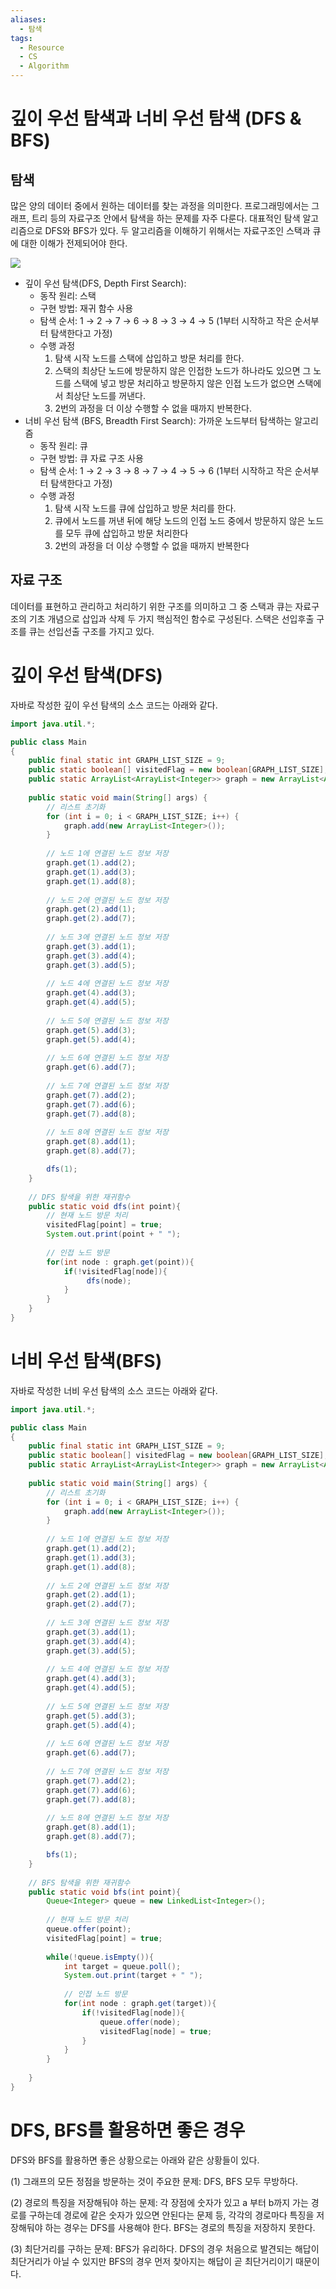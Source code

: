 ```yaml
---
aliases:
  - 탐색
tags:
  - Resource
  - CS
  - Algorithm
---
```

# 깊이 우선 탐색과 너비 우선 탐색 (DFS & BFS)

## 탐색

많은 양의 데이터 중에서 원하는 데이터를 찾는 과정을 의미한다. 프로그래밍에서는 그래프, 트리 등의 자료구조 안에서 탐색을 하는 문제를 자주 다룬다. 대표적인 탐색 알고리즘으로 DFS와 BFS가 있다. 두 알고리즘을 이해하기 위해서는 자료구조인 스택과 큐에 대한 이해가 전제되어야 한다.

![](https://blog.kakaocdn.net/dn/cyaNIZ/btsk28iYxaH/QeN8Na7i9kB1KwMcaImhp0/img.png)

- 깊이 우선 탐색(DFS, Depth First Search):
    - 동작 원리: 스택
    - 구현 방법: 재귀 함수 사용
    - 탐색 순서: 1 → 2 → 7 → 6 → 8 → 3 → 4 → 5 (1부터 시작하고 작은 순서부터 탐색한다고 가정)
    - 수행 과정
        1. 탐색 시작 노드를 스택에 삽입하고 방문 처리를 한다.
        2. 스택의 최상단 노드에 방문하지 않은 인접한 노드가 하나라도 있으면 그 노드를 스택에 넣고 방문 처리하고 방문하지 않은 인접 노드가 없으면 스택에서 최상단 노드를 꺼낸다.
        3. 2번의 과정을 더 이상 수행할 수 없을 때까지 반복한다.
- 너비 우선 탐색 (BFS, Breadth First Search): 가까운 노드부터 탐색하는 알고리즘 
    - 동작 원리: 큐
    - 구현 방법: 큐 자료 구조 사용
    - 탐색 순서: 1 → 2 → 3 → 8 → 7 → 4 → 5 → 6 (1부터 시작하고 작은 순서부터 탐색한다고 가정)
    - 수행 과정
        1. 탐색 시작 노드를 큐에 삽입하고 방문 처리를 한다.
        2. 큐에서 노드를 꺼낸 뒤에 해당 노드의 인접 노드 중에서 방문하지 않은 노드를 모두 큐에 삽입하고 방문 처리한다
        3. 2번의 과정을 더 이상 수행할 수 없을 때까지 반복한다

## 자료 구조

데이터를 표현하고 관리하고 처리하기 위한 구조를 의미하고 그 중 스택과 큐는 자료구조의 기초 개념으로 삽입과 삭제 두 가지 핵심적인 함수로 구성된다. 스택은 선입후출 구조를 큐는 선입선출 구조를 가지고 있다. 

# 깊이 우선 탐색(DFS)

자바로 작성한 깊이 우선 탐색의 소스 코드는 아래와 같다.

```java
import java.util.*;

public class Main
{
    public final static int GRAPH_LIST_SIZE = 9;
    public static boolean[] visitedFlag = new boolean[GRAPH_LIST_SIZE];
    public static ArrayList<ArrayList<Integer>> graph = new ArrayList<ArrayList<Integer>>();
    
    public static void main(String[] args) {
        // 리스트 초기화
        for (int i = 0; i < GRAPH_LIST_SIZE; i++) {
            graph.add(new ArrayList<Integer>());
        }
        
        // 노드 1에 연결된 노드 정보 저장 
        graph.get(1).add(2);
        graph.get(1).add(3);
        graph.get(1).add(8);
        
        // 노드 2에 연결된 노드 정보 저장 
        graph.get(2).add(1);
        graph.get(2).add(7);
        
        // 노드 3에 연결된 노드 정보 저장 
        graph.get(3).add(1);
        graph.get(3).add(4);
        graph.get(3).add(5);
        
        // 노드 4에 연결된 노드 정보 저장 
        graph.get(4).add(3);
        graph.get(4).add(5);
        
        // 노드 5에 연결된 노드 정보 저장 
        graph.get(5).add(3);
        graph.get(5).add(4);
        
        // 노드 6에 연결된 노드 정보 저장 
        graph.get(6).add(7);
        
        // 노드 7에 연결된 노드 정보 저장 
        graph.get(7).add(2);
        graph.get(7).add(6);
        graph.get(7).add(8);
        
        // 노드 8에 연결된 노드 정보 저장 
        graph.get(8).add(1);
        graph.get(8).add(7);

        dfs(1);
    }
	
    // DFS 탐색을 위한 재귀함수
    public static void dfs(int point){
        // 현재 노드 방문 처리 
        visitedFlag[point] = true;
        System.out.print(point + " ");
	    
        // 인접 노드 방문
        for(int node : graph.get(point)){
            if(!visitedFlag[node]){
                 dfs(node);
            }
        }
    }
}
```

# 너비 우선 탐색(BFS)

자바로 작성한 너비 우선 탐색의 소스 코드는 아래와 같다.

```java
import java.util.*;

public class Main
{
    public final static int GRAPH_LIST_SIZE = 9;
    public static boolean[] visitedFlag = new boolean[GRAPH_LIST_SIZE];
    public static ArrayList<ArrayList<Integer>> graph = new ArrayList<ArrayList<Integer>>();
    
	public static void main(String[] args) {
		// 리스트 초기화
        for (int i = 0; i < GRAPH_LIST_SIZE; i++) {
            graph.add(new ArrayList<Integer>());
        }
        
        // 노드 1에 연결된 노드 정보 저장 
        graph.get(1).add(2);
        graph.get(1).add(3);
        graph.get(1).add(8);
        
        // 노드 2에 연결된 노드 정보 저장 
        graph.get(2).add(1);
        graph.get(2).add(7);
        
        // 노드 3에 연결된 노드 정보 저장 
        graph.get(3).add(1);
        graph.get(3).add(4);
        graph.get(3).add(5);
        
        // 노드 4에 연결된 노드 정보 저장 
        graph.get(4).add(3);
        graph.get(4).add(5);
        
        // 노드 5에 연결된 노드 정보 저장 
        graph.get(5).add(3);
        graph.get(5).add(4);
        
        // 노드 6에 연결된 노드 정보 저장 
        graph.get(6).add(7);
        
        // 노드 7에 연결된 노드 정보 저장 
        graph.get(7).add(2);
        graph.get(7).add(6);
        graph.get(7).add(8);
        
        // 노드 8에 연결된 노드 정보 저장 
        graph.get(8).add(1);
        graph.get(8).add(7);

        bfs(1);
	}
	
	// BFS 탐색을 위한 재귀함수
	public static void bfs(int point){
	    Queue<Integer> queue = new LinkedList<Integer>();
	    
	    // 현재 노드 방문 처리 
	    queue.offer(point);
	    visitedFlag[point] = true;
	    
	    while(!queue.isEmpty()){
	        int target = queue.poll();
	        System.out.print(target + " ");
	        
	        // 인접 노드 방문
	        for(int node : graph.get(target)){
	            if(!visitedFlag[node]){
	                queue.offer(node);
	                visitedFlag[node] = true;
	            }
	        }
	    }
	    
	}
}
```

# DFS, BFS를 활용하면 좋은 경우

DFS와 BFS를 활용하면 좋은 상황으로는 아래와 같은 상황들이 있다.

(1) 그래프의 모든 정점을 방문하는 것이 주요한 문제: DFS, BFS 모두 무방하다.

(2) 경로의 특징을 저장해둬야 하는 문제: 각 장점에 숫자가 있고 a 부터 b까지 가는 경로를 구하는데 경로에 같은 숫자가 있으면 안된다는 문제 등, 각각의 경로마다 특징을 저장해둬야 하는 경우는 DFS를 사용해야 한다. BFS는 경로의 특징을 저장하지 못한다.

(3) 최단거리를 구하는 문제: BFS가 유리하다. DFS의 경우 처음으로 발견되는 해답이 최단거리가 아닐 수 있지만 BFS의 경우 먼저 찾아지는 해답이 곧 최단거리이기 때문이다.
